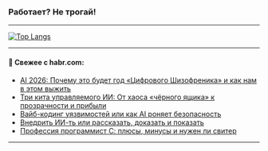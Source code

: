 ### Работает? Не трогай!

---
<!--
#### 🛠️ Technical stack:

![Java](https://img.shields.io/badge/Java-informational?logo=Oracle&style=flat&logoColor=white&color=FF4500)
![Kotlin](https://img.shields.io/badge/Kotlin-informational?logo=Kotlin&style=flat&logoColor=white&color=774D97)
![TS](https://img.shields.io/badge/TypeScript-informational?logo=typeScript&style=flat&logoColor=black&color=017acc)
![Python](https://img.shields.io/badge/Python-informational?logo=Python&style=flat&logoColor=black&color=ffdd54) <br>
![Spring](https://img.shields.io/badge/Spring-informational?logo=Spring&style=flat&logoColor=white&color=6DB33F) 
![SpringBoot](https://img.shields.io/badge/SpringBoot-informational?logo=SpringBoot&style=flat&logoColor=white&color=6DB33F)
![Nest](https://img.shields.io/badge/NestJS-informational?logo=NestJS&style=flat&logoColor=white&color=E0234E) 
![NodeJS](https://img.shields.io/badge/NodeJS-informational?logo=node.js&style=flat&logoColor=white&color=70A760)<br>
![PostgreSQL](https://img.shields.io/badge/PostgreSQL-informational?logo=PostgreSQL&style=flat&logoColor=white&color=DAA520)
![MongoDB](https://img.shields.io/badge/MongoDB-informational?logo=MongoDB&style=flat&logoColor=white&color=870000)
![Apache](https://img.shields.io/badge/Apache-informational?logo=apache&style=flat&logoColor=white&color=f74e28)

___ 
-->

<!--- #### 🛠️ : --->

[![Top Langs](https://github-readme-stats-82jvfl3w3-advtsettinggmailcoms-projects.vercel.app/api/top-langs/?username=zloylis&langs_count=10&hide_title=true&title_color=e6edf3&size_weight=0.5&count_weight=0.5&layout=compact&hide_progress=true&hide_border=true&theme=dracula&hide=css,makefile,cmake)](https://github.com/zloylis)

<!---


####  :octocat:&nbsp;&nbsp; Статистика:

![GitHub stats](https://github-readme-stats-u2qms2cxw-advtsettinggmailcoms-projects.vercel.app/api?username=zloylis&show_icons=true&hide_border=true&theme=dracula&title_color=e6edf3&include_all_commits=true&count_private=true&hide_rank=false&hide_title=true&rank_icon=github)
-->
---

#### 💬 Свежее с habr.com:

<!-- BLOG-POST-LIST:START -->
- [AI 2026: Почему это будет год «Цифрового Шизофреника» и как нам в этом выжить](https://habr.com/ru/articles/955496/?utm_source=habrahabr&utm_medium=rss&utm_campaign=955496)
- [Три кита управляемого ИИ: От хаоса «чёрного ящика» к прозрачности и прибыли](https://habr.com/ru/articles/955492/?utm_source=habrahabr&utm_medium=rss&utm_campaign=955492)
- [Вайб-кодинг уязвимостей или как AI роняет безопасность](https://habr.com/ru/articles/955482/?utm_source=habrahabr&utm_medium=rss&utm_campaign=955482)
- [Внедрить ИИ-ть или рассказать, доказать и показать](https://habr.com/ru/articles/955414/?utm_source=habrahabr&utm_medium=rss&utm_campaign=955414)
- [Профессия программист С: плюсы, минусы и нужен ли свитер](https://habr.com/ru/companies/postgrespro/articles/955384/?utm_source=habrahabr&utm_medium=rss&utm_campaign=955384)
<!-- BLOG-POST-LIST:END -->

---
